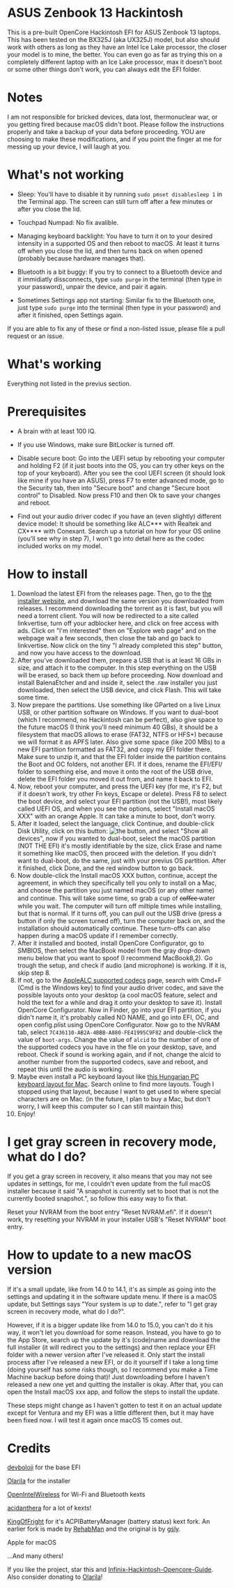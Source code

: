 # ASUS Zenbook 13 Hackintosh
This is a pre-built OpenCore Hackintosh EFI for ASUS Zenbook 13 laptops. This has been tested on the BX325J (aka UX325J) model, but also should work with others as long as they have an Intel Ice Lake processor, the closer your model is to mine, the better. You can even go as far as trying this on a completely different laptop with an Ice Lake processor, max it doesn't boot or some other things don't work, you can always edit the EFI folder.

# Notes
I am not responsible for bricked devices, data lost,
thermonuclear war, or you getting fired because macOS didn't boot.
Please follow the instructions properly and take a backup of your data before proceeding.
YOU are choosing to make these modifications, and if
you point the finger at me for messing up your device, I will laugh at you.

# What's not working
* Sleep: You'll have to disable it by running `sudo pmset disablesleep 1` in the Terminal app. The screen can still turn off after a few minutes or after you close the lid.

* Touchpad Numpad: No fix avalible.

* Managing keyboard backlight: You have to turn it on to your desired intensity in a supported OS and then reboot to macOS. At least it turns off when you close the lid, and then turns back on when opened (probably because hardware manages that).

* Bluetooth is a bit buggy: If you try to connect to a Bluetooth device and it immidiatly dissconnects, type `sudo purge` in the terminal (then type in your password), unpair the device, and pair it again.

* Sometimes Settings app not starting: Similar fix to the Bluetooth one, just type `sudo purge` into the terminal (then type in your password) and after it finished, open Settings again.


If you are able to fix any of these or find a non-listed issue, please file a pull request or an issue.
# What's working
Everything not listed in the previus section.
# Prerequisites
* A brain with at least 100 IQ.

* If you use Windows, make sure BitLocker is turned off.

* Disable secure boot: Go into the UEFI setup by rebooting your computer and holding F2 (if it just boots into the OS, you can try other keys on the top of your keyboard). After you see the cool UEFI screen (it should look like mine if you have an ASUS), press F7 to enter advanced mode, go to the Security tab, then into "Secure boot" and change "Secure boot control" to Disabled. Now press F10 and then Ok to save your changes and reboot.

* Find out your audio driver codec if you have an (even slightly) different device model: It should be something like ALC*** with Realtek and CX**** with Conexant. Search up a tutorial on how for your OS online (you'll see why in step 7), I won't go into detail here as the codec included works on my model.
# How to install
1. Download the latest EFI from the releases page. Then, go to the [the installer website][installer], and download the same version you downloaded from releases. I recommend downloading the torrent as it is fast, but you will need a torrent client. You will now be redirected to a site called linkvertise, turn off your adblocker here, and click on free access with ads. Click on "I'm interested" then on "Explore web page" and on the webpage wait a few seconds, then close the tab and go back to linkvertise. Now click on the tiny "I already completed this step" button, and now you have access to the download.
2. After you've downloaded them, prepare a USB that is at least 16 GBs in size, and attach it to the computer. In this step everything on the USB will be erased, so back them up before proceeding. Now download and install BalenaEtcher and and inside it, select the .raw installer you just downloaded, then select the USB device, and click Flash. This will take some time.
3. Now prepare the partitions. Use something like GParted on a live Linux USB, or other partition software on Windows. If you want to dual-boot (which I recommend, no Hackintosh can be perfect), also give space to the future macOS (I think you'll need minimum 40 GBs), it should be a filesystem that macOS allows to erase (FAT32, NTFS or HFS+) because we will format it as APFS later. Also give some space (like 200 MBs) to a new EFI partition formatted as FAT32, and copy my EFI folder there. Make sure to unzip it, and that the EFI folder inside the partition contains the Boot and OC folders, not another EFI. If it does, rename the EFI/EFI/ folder to something else, and move it onto the root of the USB drive, delete the EFI folder you moved it out from, and name it back to EFI.
4. Now, reboot your computer, and press the UEFI key (for me, it's F2, but if it doesn't work, try other Fn keys, Escape or delete). Press F8 to select the boot device, and select your EFI partition (not the USB!), most likely called UEFI OS, and when you see the options, select "Install macOS XXX" with an orange Apple. It can take a minute to boot, don't worry.
5. After it loaded, select the language, click Continue, and double-click Disk Utility, click on this button: ![the button](https://github.com/Octopus1348/ASUS-Zenbook-13-Hackintosh/assets/105970916/47c4620a-775d-4049-8299-03e1b8703908), and select "Show all devices", now if you wanted to dual-boot, select the macOS partition (NOT THE EFI) it's mostly identifiable by the size, click Erase and name it something like macOS, then proceed with the deletion. If you didn't want to dual-boot, do the same, just with your previus OS partition. After it finished, click Done, and the red window button to go back.
6. Now double-click the Install macOS XXX button, continue, accept the agreement, in which they specifically tell you only to install on a Mac, and choose the partition you just named macOS (or any other name) and continue. This will take some time, so grab a cup of c̶o̶f̶f̶e̶e̶ water while you wait. The computer will turn off miltiple times while installing, but that is normal. If it turns off, you can pull out the USB drive (press a button if only the screen turned off), turn the computer back on, and the installation should automatically continue. These turn-offs can also happen during a macOS update if I remember correctly.
7. After it installed and booted, install OpenCore Configurator, go to SMBIOS, then select the MacBook model from the gray drop-down menu below that you want to spoof (I recommend MacBook8,2). Go trough the setup, and check if audio (and microphone) is working. If it is, skip step 8.
8. If not, go to the [AppleALC supported codecs][applealc] page, search with Cmd+F (Cmd is the Windows key) to find your audio driver codec, and save the possible layouts onto your desktop (a cool macOS feature, select and hold the text for a while and drag it onto your desktop to save it). Install OpenCore Configurator. Now in Finder, go into your EFI partition, if you didn't name it, it's probably called NO NAME, and go into EFI, OC, and open config.plist using OpenCore Configurator. Now go to the NVRAM tab, select `7C436110-AB2A-4BBB-A880-FE41995C9F82` and double-click the value of `boot-args`. Change the value of `alcid` to the number of one of the supported codecs you have in the file on your desktop, save, and reboot. Check if sound is working again, and if not, change the alcid to another number from the supported codecs, save and reboot, and repeat this until the audio is working.
9. Maybe even install a PC keyboard layout like [this Hungarian PC keyboard layout for Mac][hungarocell]. Search online to find more layouts. Tough I stopped using that layout, because I want to get used to where special characters are on Mac. (in the future, I plan to buy a Mac, but don't worry, I will keep this computer so I can still maintain this)
10. Enjoy!

# I get gray screen in recovery mode, what do I do?
If you get a gray screen in recovery, it also means that you may not see updates in settings, for me, I couldn't even update from the full macOS installer because it said "A snapshot is currently set to boot that is not the currently booted snapshot.", so follow this easy way to fix that.

Reset your NVRAM from the boot entry "Reset NVRAM.efi". If it doesn't work, try resetting your NVRAM in your installer USB's "Reset NVRAM" boot entry.

# How to update to a new macOS version
If it's a small update, like from 14.0 to 14.1, it's as simple as going into the settings and updating it in the software update menu. If there is a macOS update, but Settings says "Your system is up to date.", refer to "I get gray screen in recovery mode, what do I do?".

However, if it is a bigger update like from 14.0 to 15.0, you can't do it his way, it won't let you download for some reason. Instead, you have to go to the App Store, search up the update by it's (code)name and download the full installer (it will redirect you to the settings) and then replace your EFI folder with a newer version after I've released it. Only start the install process after I've released a new EFI, or do it yourself if I take a long time (doing yourself has some risks though, so I recommend you make a Time Machine backup before doing that)! Just downloading before I haven't released a new one yet and quitting the installer is okay. After that, you can open the Install macOS xxx app, and follow the steps to install the update.

These steps might change as I haven't gotten to test it on an actual update except for Ventura and my EFI was a little different then, but it may have been fixed now. I will test it again once macOS 15 comes out.
# Credits
[devboloji][devboloji] for the base EFI

[Olarila][installer] for the installer

[OpenIntelWireless][intelwireless] for Wi-Fi and Bluetooth kexts

[acidanthera][acidanthera] for a lot of kexts!

[KingOfFright][kingoffright] for it's ACPIBatteryManager (battery status) kext fork. An earlier fork is made by [RehabMan][rehabman] and the original is by [gsly][gsly].

Apple for macOS

...And many others!

If you like the project, star this and [Infinix-Hackintosh-Opencore-Guide][devboloji]. Also consider donating to [Olarila][installer]!


[devboloji]: https://github.com/devboloji/Infinix-Hackintosh-Opencore-Guide
[installer]: https://www.olarila.com/topic/6278-olarila-vanilla-images-macos-installer/
[applealc]: https://github.com/acidanthera/AppleALC/wiki/Supported-codecs
[intelwireless]: https://github.com/OpenIntelWireless/
[acidanthera]: https://github.com/acidanthera
[kingoffright]: https://github.com/KingOfFright/OS-X-ACPI-Battery-Driver
[rehabman]: https://github.com/RehabMan/OS-X-ACPI-Battery-Driver
[gsly]: https://github.com/gsly/OS-X-ACPI-Battery-Driver
[hungarocell]: https://github.com/kodfodrasz/macos-hungarian-pc-keyboard-layout
